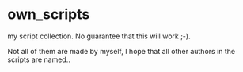# own_scripts
my script collection. No guarantee that this will work ;-).

Not all of them are made by myself, I hope that all other authors in the scripts are named..
